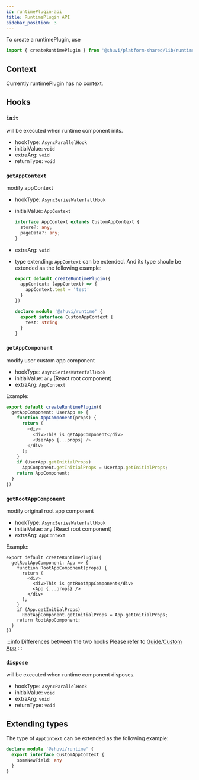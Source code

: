 ```yaml
---
id: runtimePlugin-api
title: RuntimePlugin API
sidebar_position: 3
---
```


To create a runtimePlugin, use

```ts
import { createRuntimePlugin } from '@shuvi/platform-shared/lib/runtime'
```

## Context

Currently runtimePlugin has no context.

## Hooks

### `init`

will be executed when runtime component inits.

- hookType: `AsyncParallelHook`
- initialValue: `void`
- extraArg: `void`
- returnType: `void`

### `getAppContext`

modify appContext

- hookType: `AsyncSeriesWaterfallHook`
- initialValue: `AppContext`
  ```ts
  interface AppContext extends CustomAppContext {
    store?: any;
    pageData?: any;
  }
  ```
- extraArg: `void`

- type extending: `AppContext` can be extended. And its type shoule be extended as the following example:
  ```ts title="runtime.ts"
  export default createRuntimePlugin({
    appContext: (appContext) => {
      appContext.test = 'test'
    }
  })
  ```
  ```ts title="types.ts"
  declare module '@shuvi/runtime' {
    export interface CustomAppContext {
      test: string
    }
  }
  ```


### `getAppComponent`

modify user custom app component

- hookType: `AsyncSeriesWaterfallHook`
- initialValue: `any` (React root component)
- extraArg: `AppContext`

Example:
```ts
export default createRuntimePlugin({
  getAppComponent: UserApp => {
    function AppComponent(props) {
      return (
        <div>
          <div>This is getAppComponent</div>
          <UserApp {...props} />
        </div>
      );
    }
    if (UserApp.getInitialProps)
      AppComponent.getInitialProps = UserApp.getInitialProps;
    return AppComponent;
  }
})
```

### `getRootAppComponent`

modify original root app component

- hookType: `AsyncSeriesWaterfallHook`
- initialValue: `any` (React root component)
- extraArg: `AppContext`

Example:
```tsx
export default createRuntimePlugin({
  getRootAppComponent: App => {
    function RootAppComponent(props) {
      return (
        <div>
          <div>This is getRootAppComponent</div>
          <App {...props} />
        </div>
      );
    }
    if (App.getInitialProps)
      RootAppComponent.getInitialProps = App.getInitialProps;
    return RootAppComponent;
  }
})
```

:::info Differences between the two hooks
Please refer to [Guide/Custom App](../../guide/custom-app.md)
:::

### `dispose`

will be executed when runtime component disposes.


- hookType: `AsyncParallelHook`
- initialValue: `void`
- extraArg: `void`
- returnType: `void`

## Extending types

The type of `AppContext` can be extended as the following example:

```ts title="types.d.ts"
declare module '@shuvi/runtime' {
  export interface CustomAppContext {
    someNewField: any
  }
}
```